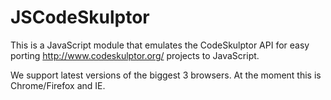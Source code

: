 JSCodeSkulptor
==============

This is a JavaScript module that emulates the CodeSkulptor API for easy porting http://www.codeskulptor.org/ projects to JavaScript.

We support latest versions of the biggest 3 browsers. At the moment this is Chrome/Firefox and IE.

